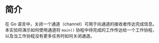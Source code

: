 # 简介

在 Go 语言中，关闭一个通道（channel）可用于向通道的接收者传达完成信息。本实验将演示如何使用通道将 `main()` 协程中待完成的工作传达给一个工作协程，以及当工作协程没有更多任务时如何关闭通道。
